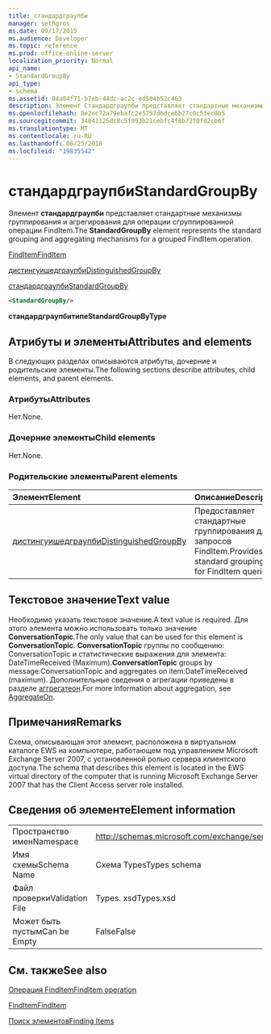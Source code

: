 ```yaml
---
title: стандардграупби
manager: sethgros
ms.date: 09/17/2015
ms.audience: Developer
ms.topic: reference
ms.prod: office-online-server
localization_priority: Normal
api_name:
- StandardGroupBy
api_type:
- schema
ms.assetid: 04a84f71-b7eb-44dc-ac2c-ed504b52c463
description: Элемент Стандардграупби представляет стандартные механизмы группирования и агрегирования для операции сгруппированной операции FindItem.
ms.openlocfilehash: 8e2ec72a79ebafc2e5757d6dcebb27c0c53ec0b5
ms.sourcegitcommit: 34041125dc8c5f993b21cebfc4f8b72f0fd2cb6f
ms.translationtype: MT
ms.contentlocale: ru-RU
ms.lasthandoff: 06/25/2018
ms.locfileid: "19835542"
---
```

# <a name="standardgroupby"></a><span data-ttu-id="c0cef-103">стандардграупби</span><span class="sxs-lookup"><span data-stu-id="c0cef-103">StandardGroupBy</span></span>

<span data-ttu-id="c0cef-104">Элемент **стандардграупби** представляет стандартные механизмы группирования и агрегирования для операции сгруппированной операции FindItem.</span><span class="sxs-lookup"><span data-stu-id="c0cef-104">The **StandardGroupBy** element represents the standard grouping and aggregating mechanisms for a grouped FindItem operation.</span></span> 
  
[<span data-ttu-id="c0cef-105">FindItem</span><span class="sxs-lookup"><span data-stu-id="c0cef-105">FindItem</span></span>](finditem.md)
  
[<span data-ttu-id="c0cef-106">дистингуишедграупби</span><span class="sxs-lookup"><span data-stu-id="c0cef-106">DistinguishedGroupBy</span></span>](distinguishedgroupby.md)
  
[<span data-ttu-id="c0cef-107">стандардграупби</span><span class="sxs-lookup"><span data-stu-id="c0cef-107">StandardGroupBy</span></span>](standardgroupby.md)
  
```xml
<StandardGroupBy/>
```

 <span data-ttu-id="c0cef-108">**стандардграупбитипе**</span><span class="sxs-lookup"><span data-stu-id="c0cef-108">**StandardGroupByType**</span></span>
## <a name="attributes-and-elements"></a><span data-ttu-id="c0cef-109">Атрибуты и элементы</span><span class="sxs-lookup"><span data-stu-id="c0cef-109">Attributes and elements</span></span>

<span data-ttu-id="c0cef-110">В следующих разделах описываются атрибуты, дочерние и родительские элементы.</span><span class="sxs-lookup"><span data-stu-id="c0cef-110">The following sections describe attributes, child elements, and parent elements.</span></span>
  
### <a name="attributes"></a><span data-ttu-id="c0cef-111">Атрибуты</span><span class="sxs-lookup"><span data-stu-id="c0cef-111">Attributes</span></span>

<span data-ttu-id="c0cef-112">Нет.</span><span class="sxs-lookup"><span data-stu-id="c0cef-112">None.</span></span>
  
### <a name="child-elements"></a><span data-ttu-id="c0cef-113">Дочерние элементы</span><span class="sxs-lookup"><span data-stu-id="c0cef-113">Child elements</span></span>

<span data-ttu-id="c0cef-114">Нет.</span><span class="sxs-lookup"><span data-stu-id="c0cef-114">None.</span></span>
  
### <a name="parent-elements"></a><span data-ttu-id="c0cef-115">Родительские элементы</span><span class="sxs-lookup"><span data-stu-id="c0cef-115">Parent elements</span></span>

|<span data-ttu-id="c0cef-116">**Элемент**</span><span class="sxs-lookup"><span data-stu-id="c0cef-116">**Element**</span></span>|<span data-ttu-id="c0cef-117">**Описание**</span><span class="sxs-lookup"><span data-stu-id="c0cef-117">**Description**</span></span>|
|:-----|:-----|
|[<span data-ttu-id="c0cef-118">дистингуишедграупби</span><span class="sxs-lookup"><span data-stu-id="c0cef-118">DistinguishedGroupBy</span></span>](distinguishedgroupby.md) <br/> |<span data-ttu-id="c0cef-119">Предоставляет стандартные группирования для запросов FindItem.</span><span class="sxs-lookup"><span data-stu-id="c0cef-119">Provides standard groupings for FindItem queries.</span></span>  <br/> |
   
## <a name="text-value"></a><span data-ttu-id="c0cef-120">Текстовое значение</span><span class="sxs-lookup"><span data-stu-id="c0cef-120">Text value</span></span>

<span data-ttu-id="c0cef-121">Необходимо указать текстовое значение.</span><span class="sxs-lookup"><span data-stu-id="c0cef-121">A text value is required.</span></span> <span data-ttu-id="c0cef-122">Для этого элемента можно использовать только значение **ConversationTopic**.</span><span class="sxs-lookup"><span data-stu-id="c0cef-122">The only value that can be used for this element is **ConversationTopic**.</span></span> <span data-ttu-id="c0cef-123">**ConversationTopic** группы по сообщению: ConversationTopic и статистические выражения для элемента: DateTimeReceived (Maximum).</span><span class="sxs-lookup"><span data-stu-id="c0cef-123">**ConversationTopic** groups by message:ConversationTopic and aggregates on item:DateTimeReceived (maximum).</span></span> <span data-ttu-id="c0cef-124">Дополнительные сведения о агрегации приведены в разделе [аггрегатеон](aggregateon.md).</span><span class="sxs-lookup"><span data-stu-id="c0cef-124">For more information about aggregation, see [AggregateOn](aggregateon.md).</span></span>
  
## <a name="remarks"></a><span data-ttu-id="c0cef-125">Примечания</span><span class="sxs-lookup"><span data-stu-id="c0cef-125">Remarks</span></span>

<span data-ttu-id="c0cef-126">Схема, описывающая этот элемент, расположена в виртуальном каталоге EWS на компьютере, работающем под управлением Microsoft Exchange Server 2007, с установленной ролью сервера клиентского доступа.</span><span class="sxs-lookup"><span data-stu-id="c0cef-126">The schema that describes this element is located in the EWS virtual directory of the computer that is running Microsoft Exchange Server 2007 that has the Client Access server role installed.</span></span>
  
## <a name="element-information"></a><span data-ttu-id="c0cef-127">Сведения об элементе</span><span class="sxs-lookup"><span data-stu-id="c0cef-127">Element information</span></span>

|||
|:-----|:-----|
|<span data-ttu-id="c0cef-128">Пространство имен</span><span class="sxs-lookup"><span data-stu-id="c0cef-128">Namespace</span></span>  <br/> |http://schemas.microsoft.com/exchange/services/2006/types  <br/> |
|<span data-ttu-id="c0cef-129">Имя схемы</span><span class="sxs-lookup"><span data-stu-id="c0cef-129">Schema Name</span></span>  <br/> |<span data-ttu-id="c0cef-130">Схема Types</span><span class="sxs-lookup"><span data-stu-id="c0cef-130">Types schema</span></span>  <br/> |
|<span data-ttu-id="c0cef-131">Файл проверки</span><span class="sxs-lookup"><span data-stu-id="c0cef-131">Validation File</span></span>  <br/> |<span data-ttu-id="c0cef-132">Types. xsd</span><span class="sxs-lookup"><span data-stu-id="c0cef-132">Types.xsd</span></span>  <br/> |
|<span data-ttu-id="c0cef-133">Может быть пустым</span><span class="sxs-lookup"><span data-stu-id="c0cef-133">Can be Empty</span></span>  <br/> |<span data-ttu-id="c0cef-134">False</span><span class="sxs-lookup"><span data-stu-id="c0cef-134">False</span></span>  <br/> |
   
## <a name="see-also"></a><span data-ttu-id="c0cef-135">См. также</span><span class="sxs-lookup"><span data-stu-id="c0cef-135">See also</span></span>



[<span data-ttu-id="c0cef-136">Операция FindItem</span><span class="sxs-lookup"><span data-stu-id="c0cef-136">FindItem operation</span></span>](finditem-operation.md)
  
[<span data-ttu-id="c0cef-137">FindItem</span><span class="sxs-lookup"><span data-stu-id="c0cef-137">FindItem</span></span>](finditem.md)


[<span data-ttu-id="c0cef-138">Поиск элементов</span><span class="sxs-lookup"><span data-stu-id="c0cef-138">Finding Items</span></span>](http://msdn.microsoft.com/library/63af1f9c-464b-4fca-9ae3-3d60f24ca93c%28Office.15%29.aspx)

